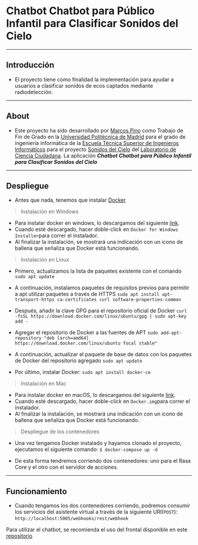 # Chatbot Chatbot para Público Infantil para Clasificar Sonidos del Cielo

---

## Introducción

- El proyecto tiene como finalidad la implementación para ayudar a usuarios a clasificar sonidos de ecos captados mediante radiodetección.

---

## About

- Este proyecto ha sido desarrollado por [Marcos Pino](https://www.linkedin.com/in/marcos-pino-gamazo-800b4261/) como Trabajo de Fin de Grado en la [Universidad Politécnica de Madrid](https://www.upm.es/) para el grado de ingeniería informática de la [Escuela Técnica Superior de Ingenieros Informáticos](https://www.fi.upm.es) para el proyecto [Sonidos del Cielo](http://sonidosdelcielo.org/) del [Laboratorio de Ciencia Ciudadana](https://cslab-upm.github.io/index.html). La aplicación ***Chatbot Chatbot para Público Infantil para Clasificar Sonidos del Cielo***

---

## Despliegue

- Antes que nada, tenemos que instalar [Docker](https://www.docker.com)

> Instalación en Windows

- Para instalar docker en windows, lo descargamos del siguiente [link](https://hub.docker.com/editions/community/docker-ce-desktop-windows/). 
- Cuando esté descargado, hacer doble-click en ``Docker for Windows Installer``para correr el instalador. 
- Al finalizar la instalación, se mostrará una indicación con un icono de ballena que señaliza que Docker está funcionando.

> Instalación en Linux

- Primero, actualizamos la lista de paquetes existente con el comando ``sudo apt update``
- A continuación, instalamos paquetes de requisitos previos para permitir a apt utilizar paquetes a través de HTTPS ``sudo apt install apt-transport-https ca-certificates curl software-properties-common``

- Después, añadir la clave GPG para el repositorio oficial de Docker ``curl -fsSL https://download.docker.com/linux/ubuntu/gpg | sudo apt-key add -``
- Agregar el repositorio de Docker a las fuentes de APT ``sudo add-apt-repository "deb [arch=amd64] https://download.docker.com/linux/ubuntu focal stable"
``
- A continuación, actualizar el paquete de base de datos con los paquetes de Docker del repositorio agregado ``sudo apt update``
- Por último, instalar Docker: ``sudo apt install docker-ce``

>Instalación en Mac

- Para instalar docker en macOS, lo descargamos del siguiente [link](https://hub.docker.com/editions/community/docker-ce-desktop-mac/). 
- Cuando esté descargado, hacer doble-click en ``Docker.img``para correr el instalador. 
- Al finalizar la instalación, se mostrará una indicación con un icono de ballena que señaliza que Docker está funcionando.

> Despliegue de los contenedores

- Una vez tengamos Docker instalado y hayamos clonado el proyecto, ejecutamos el siguiente comando:
```$ docker-compose up -d``` 

- De esta forma tendremos corriendo dos contenedores: uno para el Rasa Core y el otro con el servidor de acciones.

---

## Funcionamiento

- Cuando tengamos los dos contenedores corriendo, podremos consumir los servicios del asistente virtual a través de la siguiente URI(`POST`):  
```http://localhost:5005/webhooks/rest/webhook```

Para utilizar el chatbot, se recomienda el uso del frontal disponible en este [repositorio](https://github.com/cslab-upm/Chatbot-Widget)
